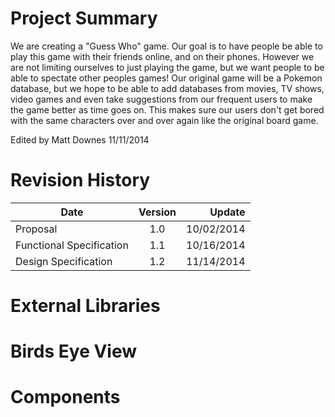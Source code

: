 Project Summary
===============
We are creating a "Guess Who" game. Our goal is to have people be able to play this game with their friends online, and on their phones. However we are not limiting ourselves to just playing the game, but we want people to be able to spectate other peoples games! Our original game will be a Pokemon database, but we hope to be able to add databases from movies, TV shows, video games and even take suggestions from our frequent users to make the game better as time goes on. This makes sure our users don't get bored with the same characters over and over again like the original board game. 

Edited by Matt Downes 11/11/2014

Revision History
================
|Date    |Version|Update|
|--------|:-----:|-----:|
|Proposal|1.0    |10/02/2014|
|Functional Specification|1.1|10/16/2014|
|Design Specification|1.2|11/14/2014|

External Libraries
==================

Birds Eye View
==============

Components
==========
